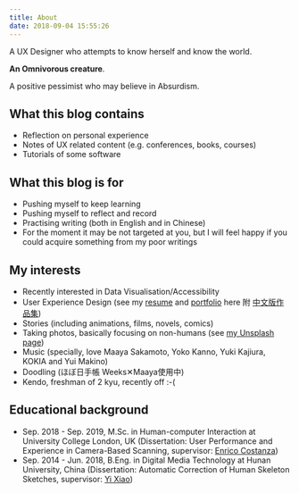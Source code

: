 ```yaml
---
title: About
date: 2018-09-04 15:55:26
---
```

A UX Designer who attempts to know herself and know the world.  

**An Omnivorous creature**.  

A positive pessimist who may believe in Absurdism.

## What this blog contains
- Reflection on personal experience
- Notes of UX related content (e.g. conferences, books, courses)
- Tutorials of some software

## What this blog is for
- Pushing myself to keep learning
- Pushing myself to reflect and record
- Practising writing (both in English and in Chinese)
- For the moment it may be not targeted at you, but I will feel happy if you could acquire something from my poor writings

## My interests
 - Recently interested in Data Visualisation/Accessibility
 - User Experience Design (see my <a href="/resources/UX_Resume_Ruiqi_Kong_2019.pdf">resume</a> and <a href="/resources/UX_Portfolio_Ruiqi_Kong_2019.pdf">portfolio</a> here 附 <a href="/resources/UX_Portfolio_Ruiqi_Kong_2019Autumn_refined.pdf">中文版作品集</a>)
 - Stories (including animations, films, novels, comics)
 - Taking photos, basically focusing on non-humans (see [my Unsplash page](https://unsplash.com/@sakamotomari))
 - Music (specially, love Maaya Sakamoto, Yoko Kanno, Yuki Kajiura, KOKIA and Yui Makino)
 - Doodling (ほぼ日手帳 Weeks✕Maaya使用中)
 - Kendo, freshman of 2 kyu, recently off :-(

## Educational background
 - Sep. 2018 - Sep. 2019, M.Sc.  in Human-computer Interaction at University College London, UK (Dissertation: User Performance and Experience in Camera-Based Scanning, supervisor: [Enrico Costanza](https://uclic.ucl.ac.uk/people/enrico-costanza))
 - Sep. 2014 - Jun. 2018, B.Eng.  in Digital Media Technology at Hunan University, China (Dissertation: Automatic Correction of Human Skeleton Sketches, supervisor: [Yi Xiao](http://csee.hnu.edu.cn/people/xiaoyi))